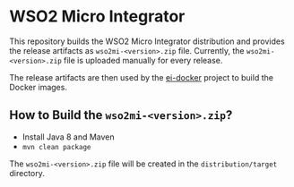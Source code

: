 # WSO2 Micro Integrator

This repository builds the WSO2 Micro Integrator distribution and provides the 
release artifacts as `wso2mi-<version>.zip` file. Currently, the `wso2mi-<version>.zip`
file is uploaded manually for every release.

The release artifacts are then used by the
[ei-docker](https://github.com/integonch/docker-ei) project to build the Docker
images.

## How to Build the `wso2mi-<version>.zip`?

- Install Java 8 and Maven
- `mvn clean package`

The `wso2mi-<version>.zip` file will be created in the `distribution/target`
directory.
